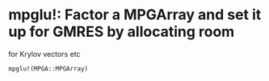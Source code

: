 # mpglu!: Factor a MPGArray and set it up for GMRES by allocating room
for Krylov vectors etc
```@docs
mpglu!(MPGA::MPGArray)
```
